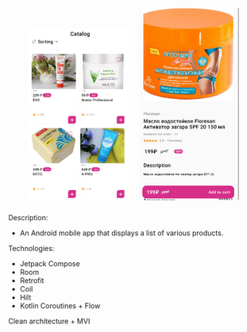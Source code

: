 <div id="header" align="center">
  <img src="screenshots/main_screen.png" align="start"
width="200"
    hspace="10" vspace="10">
  <img src="screenshots/item_details_screen.png" align="start"
width="200"
    hspace="10" vspace="10">
</div>

Description:
- An Android mobile app that displays a list of various products.

Technologies:
- Jetpack Compose
- Room
- Retrofit
- Coil
- Hilt
- Kotlin Coroutines + Flow

Clean architecture + MVI

